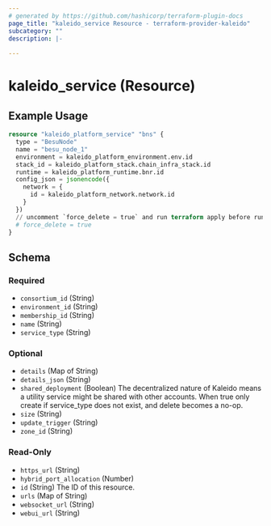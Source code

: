 ```yaml
---
# generated by https://github.com/hashicorp/terraform-plugin-docs
page_title: "kaleido_service Resource - terraform-provider-kaleido"
subcategory: ""
description: |-
  
---
```


# kaleido_service (Resource)



## Example Usage

```terraform
resource "kaleido_platform_service" "bns" {
  type = "BesuNode"
  name = "besu_node_1"
  environment = kaleido_platform_environment.env.id
  stack_id = kaleido_platform_stack.chain_infra_stack.id
  runtime = kaleido_platform_runtime.bnr.id
  config_json = jsonencode({
    network = {
      id = kaleido_platform_network.network.id
    }
  })
  // uncomment `force_delete = true` and run terraform apply before running terraform destory to successfully delete the besu nodes
  # force_delete = true
}
```

<!-- schema generated by tfplugindocs -->
## Schema

### Required

- `consortium_id` (String)
- `environment_id` (String)
- `membership_id` (String)
- `name` (String)
- `service_type` (String)

### Optional

- `details` (Map of String)
- `details_json` (String)
- `shared_deployment` (Boolean) The decentralized nature of Kaleido means a utility service might be shared with other accounts. When true only create if service_type does not exist, and delete becomes a no-op.
- `size` (String)
- `update_trigger` (String)
- `zone_id` (String)

### Read-Only

- `https_url` (String)
- `hybrid_port_allocation` (Number)
- `id` (String) The ID of this resource.
- `urls` (Map of String)
- `websocket_url` (String)
- `webui_url` (String)
